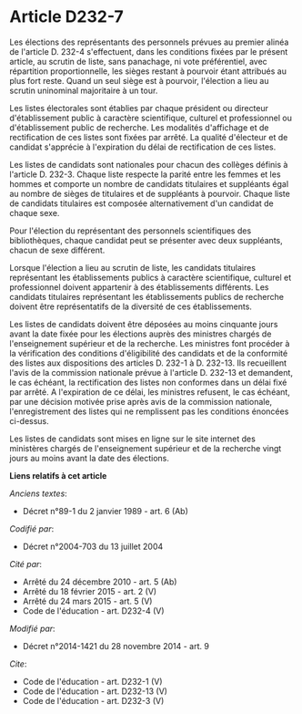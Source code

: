 # Article D232-7

Les élections des représentants des personnels prévues au premier alinéa de l'article D. 232-4 s'effectuent, dans les
conditions fixées par le présent article, au scrutin de liste, sans panachage, ni vote préférentiel, avec répartition
proportionnelle, les sièges restant à pourvoir étant attribués au plus fort reste. Quand un seul siège est à pourvoir,
l'élection a lieu au scrutin uninominal majoritaire à un tour. 

Les listes électorales sont établies par chaque président ou directeur d'établissement public à caractère scientifique,
culturel et professionnel ou d'établissement public de recherche. Les modalités d'affichage et de rectification de ces listes
sont fixées par arrêté. La qualité d'électeur et de candidat s'apprécie à l'expiration du délai de rectification de ces
listes. 

Les listes de candidats sont nationales pour chacun des collèges définis à l'article D. 232-3. Chaque liste respecte la
parité entre les femmes et les hommes et comporte un nombre de candidats titulaires et suppléants égal au nombre de sièges de
titulaires et de suppléants à pourvoir. Chaque liste de candidats titulaires est composée alternativement d'un candidat de
chaque sexe. 

Pour l'élection du représentant des personnels scientifiques des bibliothèques, chaque candidat peut se présenter avec deux
suppléants, chacun de sexe différent. 

Lorsque l'élection a lieu au scrutin de liste, les candidats titulaires représentant les établissements publics à caractère
scientifique, culturel et professionnel doivent appartenir à des établissements différents. Les candidats titulaires
représentant les établissements publics de recherche doivent être représentatifs de la diversité de ces établissements. 

Les listes de candidats doivent être déposées au moins cinquante jours avant la date fixée pour les élections auprès des
ministres chargés de l'enseignement supérieur et de la recherche. Les ministres font procéder à la vérification des
conditions d'éligibilité des candidats et de la conformité des listes aux dispositions des articles D. 232-1 à D. 232-13. Ils
recueillent l'avis de la commission nationale prévue à l'article D. 232-13 et demandent, le cas échéant, la rectification des
listes non conformes dans un délai fixé par arrêté. A l'expiration de ce délai, les ministres refusent, le cas échéant, par
une décision motivée prise après avis de la commission nationale, l'enregistrement des listes qui ne remplissent pas les
conditions énoncées ci-dessus. 

Les listes de candidats sont mises en ligne sur le site internet des ministères chargés de l'enseignement supérieur et de la
recherche vingt jours au moins avant la date des élections.

**Liens relatifs à cet article**

_Anciens textes_:

  - Décret n°89-1 du 2 janvier 1989 - art. 6 (Ab)

_Codifié par_:

  - Décret n°2004-703 du 13 juillet 2004

_Cité par_:

  - Arrêté du 24 décembre 2010 - art. 5 (Ab)
  - Arrêté du 18 février 2015 - art. 2 (V)
  - Arrêté du 24 mars 2015 - art. 5 (V)
  - Code de l'éducation - art. D232-4 (V)

_Modifié par_:

  - Décret n°2014-1421 du 28 novembre 2014 - art. 9

_Cite_:

  - Code de l'éducation - art. D232-1 (V)
  - Code de l'éducation - art. D232-13 (V)
  - Code de l'éducation - art. D232-3 (V)
